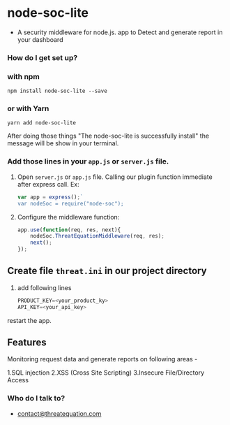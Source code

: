 # node-soc-lite #

* A security middleware for node.js. app to Detect and generate report in your dashboard

### How do I get set up? ###

### with npm ###

`npm install node-soc-lite --save`

### or with Yarn ###

`yarn add node-soc-lite`

After doing those things "The node-soc-lite is successfully install" the message will be show in your terminal.

### Add those lines in your `app.js` or `server.js` file. ###

1. Open `server.js` or `app.js` file. Calling our plugin function immediate after express call. Ex:

    
    ```javascript
    var app = express();`
    var nodeSoc = require("node-soc");
    ```
 
2. Configure the middleware function:

    ```javascript
    app.use(function(req, res, next){
        nodeSoc.ThreatEquationMiddleware(req, res);
        next();
    });
    ```


## Create file `threat.ini` in our project directory ##

1. add following lines

    ```javascript
    PRODUCT_KEY=<your_product_ky>
    API_KEY=<your_api_key>
    ```
   
restart the app.

## Features ##

Monitoring request data and generate reports on following areas -

1.SQL injection
2.XSS (Cross Site Scripting)
3.Insecure File/Directory Access


### Who do I talk to? ###

* contact@threatequation.com

